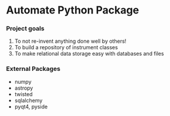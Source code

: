 # Automate Python Package #

### Project goals

1. To not re-invent anything done well by others!
2. To build a repository of instrument classes
3. To make relational data storage easy with databases and files

### External Packages

* numpy
* astropy
* twisted
* sqlalchemy
* pyqt4, pyside

